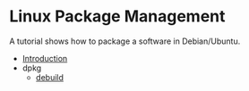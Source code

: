 # Linux Package Management

A tutorial shows how to package a software in Debian/Ubuntu.

* [Introduction](README.md)
* dpkg
    * [debuild](dpkg/debuild.md)
